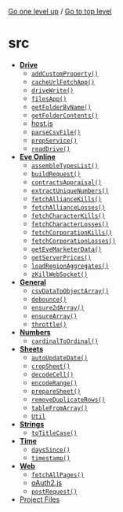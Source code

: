 <!-- generated by markdown-notes-tree -->

<!-- upward navigation links generated by markdown-notes-tree start here -->

[Go one level up](..) / [Go to top level](..)

<!-- upward navigation links generated by markdown-notes-tree end here -->

# src

<!-- optional markdown-notes-tree directory description starts here -->

<!-- optional markdown-notes-tree directory description ends here -->

- [**Drive**](drive)
    - [`addCustomProperty()`](drive/addCustomProperty\(\).md)
    - [`cacheUrlFetchApp()`](drive/cacheUrlFetchApp\(\).md)
    - [`driveWrite()`](drive/driveWrite\(\).md)
    - [`filesApp()`](drive/filesApp\(\).md)
    - [`getFolderByName()`](drive/getFolderByName\(\).md)
    - [`getFolderContents()`](drive/getFolderContents\(\).md)
    - [host.js](drive/host.md)
    - [`parseCsvFile()`](drive/parseCsvFile\(\).md)
    - [`propService()`](drive/propService\(\).md)
    - [`readDrive()`](drive/readDrive\(\).md)
- [**Eve Online**](eve-online)
    - [`assembleTypesList()`](eve-online/assembleTypesList\(\).md)
    - [`buildRequest()`](eve-online/buildRequest\(\).md)
    - [`contractsAppraisal()`](eve-online/contractsAppraisal\(\).md)
    - [`extractUniqueNumbers()`](eve-online/extractIds\(\).md)
    - [`fetchAllianceKills()`](eve-online/fetchAllianceKills\(\).md)
    - [`fetchAllianceLosses()`](eve-online/fetchAllianceLoses\(\).md)
    - [`fetchCharacterKills()`](eve-online/fetchCharacterKills\(\).md)
    - [`fetchCharacterLosses()`](eve-online/fetchCharacterLoses\(\).md)
    - [`fetchCorporationKills()`](eve-online/fetchCorporationKills\(\).md)
    - [`fetchCorporationLosses()`](eve-online/fetchCorporationLoses\(\).md)
    - [`getEveMarketerData()`](eve-online/getEveMarketerData\(\).md)
    - [`getServerPrices()`](eve-online/getServerPrices\(\).md)
    - [`loadRegionAggregates()`](eve-online/loadRegionAggregates\(\).md)
    - [`zKillWebSocket()`](eve-online/zKillWebsocket\(\).md)
- [**General**](general)
    - [`csvDataToObjectArray()`](general/csvToObjectArray\(\).md)
    - [`debounce()`](general/debounce\(\).md)
    - [`ensure2dArray()`](general/ensure2dArray\(\).md)
    - [`ensureArray()`](general/ensureArray\(\).md)
    - [`throttle()`](general/throttle\(\).md)
- [**Numbers**](numbers)
    - [`cardinalToOrdinal()`](numbers/cardinalToOrdinal\(\).md)
- [**Sheets**](sheets)
    - [`autoUpdateDate()`](sheets/autoUpdateDate\(\).md)
    - [`cropSheet()`](sheets/cropSheet\(\).md)
    - [`decodeCell()`](sheets/decodeCell\(\).md)
    - [`encodeRange()`](sheets/encodeRange\(\).md)
    - [`prepareSheet()`](sheets/prepareSheet\(\).md)
    - [`removeDuplicateRows()`](sheets/removeDuplicateRows\(\).md)
    - [`tableFromArray()`](sheets/tableFromArray\(\).md)
    - [`Util`](sheets/Util.md)
- [**Strings**](strings)
    - [`toTitleCase()`](strings/toTitleCase\(\).md)
- [**Time**](time)
    - [`daysSince()`](time/daysSince\(\).md)
    - [`timestamp()`](time/timeStamp\(\).md)
- [**Web**](web)
    - [`fetchAllPages()`](web/fetchAllPages.md)
    - [oAuth2.js](web/oAuth2.md)
    - [`postRequest()`](web/postRequest\(\).md)
- [Project Files](Src.md)
